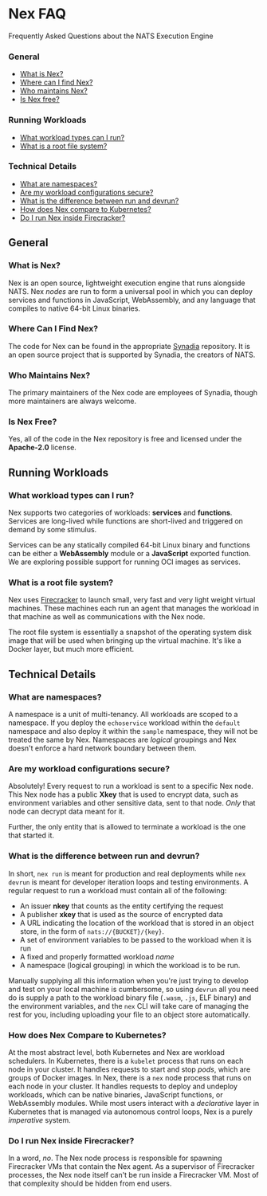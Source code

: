 # Nex FAQ
Frequently Asked Questions about the NATS Execution Engine

### General

* [What is Nex?](faq.md#what-is-nex)
* [Where can I find Nex?](faq.md#where-can-i-find-nex)
* [Who maintains Nex?](faq.md#who-maintains-nex)
* [Is Nex free?](faq.md#is-nex-free)

### Running Workloads

* [What workload types can I run?](faq.md#what-workload-types-can-i-run)
* [What is a root file system?](faq.md#what-is-a-root-file-system)

### Technical Details

* [What are namespaces?](faq.md#what-are-namespaces)
* [Are my workload configurations secure?](faq.md#are-my-workload-configurations-secure)
* [What is the difference between run and devrun?](faq.md#what-is-the-difference-between-run-and-devrun)
* [How does Nex compare to Kubernetes?](faq.md#how-does-nex-compare-to-kubernetes)
* [Do I run Nex inside Firecracker?](faq.md#do-i-run-nex-inside-firecracker)

## General

### What is Nex?
Nex is an open source, lightweight execution engine that runs alongside NATS. Nex *nodes* are run to form a universal pool in which you can deploy services and functions in JavaScript, WebAssembly, and any language that compiles to native 64-bit Linux binaries.

### Where Can I Find Nex?
The code for Nex can be found in the appropriate [Synadia](https://github.com/synadia-io/nex) repository. It is an open source project that is supported by Synadia, the creators of NATS.

### Who Maintains Nex?
The primary maintainers of the Nex code are employees of Synadia, though more maintainers are always welcome.

### Is Nex Free?
Yes, all of the code in the Nex repository is free and licensed under the **Apache-2.0** license.

## Running Workloads

### What workload types can I run?
Nex supports two categories of workloads: **services** and **functions**. Services are long-lived while functions are short-lived and triggered on demand by some stimulus.

Services can be any statically compiled 64-bit Linux binary and functions can be either a **WebAssembly** module or a **JavaScript** exported function. We are exploring possible support for running OCI images as services.

### What is a root file system?
Nex uses [Firecracker](https://firecracker-microvm.github.io/) to launch small, very fast and very light weight virtual machines. These machines each run an agent that manages the workload in that machine as well as communications with the Nex node.

The root file system is essentially a snapshot of the operating system disk image that will be used when bringing up the virtual machine. It's like a Docker layer, but much more efficient.

## Technical Details

### What are namespaces?
A namespace is a unit of multi-tenancy. All workloads are scoped to a namespace. If you deploy the `echoservice` workload within the `default` namespace and also deploy it within the `sample` namespace, they will not be treated the same by Nex. Namespaces are _logical_ groupings and Nex doesn't enforce a hard network boundary between them.

### Are my workload configurations secure?
Absolutely! Every request to run a workload is sent to a specific Nex node. This Nex node has a public **Xkey** that is used to encrypt data, such as environment variables and other sensitive data, sent to that node. _Only_ that node can decrypt data meant for it.

Further, the only entity that is allowed to terminate a workload is the one that started it.

### What is the difference between run and devrun?
In short, `nex run` is meant for production and real deployments while `nex devrun` is meant for developer iteration loops and testing environments. A regular request to run a workload must contain all of the following:

* An issuer **nkey** that counts as the entity certifying the request
* A publisher **xkey** that is used as the source of encrypted data
* A URL indicating the location of the workload that is stored in an object store, in the form of `nats://{BUCKET}/{key}`.
* A set of environment variables to be passed to the workload when it is run
* A fixed and properly formatted workload _name_
* A namespace (logical grouping) in which the workload is to be run.

Manually supplying all this information when you're just trying to develop and test on your local machine is cumbersome, so using `devrun` all you need do is supply a path to the workload binary file (`.wasm`, `.js`, ELF binary) and the environment variables, and the `nex` CLI will take care of managing the rest for you, including uploading your file to an object store automatically.

### How does Nex Compare to Kubernetes?
At the most abstract level, both Kubernetes and Nex are workload schedulers. In Kubernetes, there is a `kubelet` process that runs on each node in your cluster. It handles requests to start and stop _pods_, which are groups of Docker images. In Nex, there is a `nex` node process that runs on each node in your cluster. It handles requests to deploy and undeploy workloads, which can be native binaries, JavaScript functions, or WebAssembly modules. While most users interact with a _declarative_ layer in Kubernetes that is managed via autonomous control loops, Nex is a purely _imperative_ system.

### Do I run Nex inside Firecracker?
In a word, _no_. The Nex node process is responsible for spawning Firecracker VMs that contain the Nex agent. As a supervisor of Firecracker processes, the Nex node itself can't be run inside a Firecracker VM. Most of that complexity should be hidden from end users.